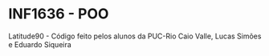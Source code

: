 # INF1636 - POO
 Latitude90 - Código feito pelos alunos da PUC-Rio Caio Valle, Lucas Simões e Eduardo Siqueira
